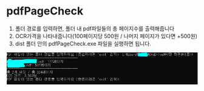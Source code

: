 # pdfPageCheck

1. 폴더 경로를 입력하면, 폴더 내 pdf파일들의 총 페이지수를 출력해줍니다  
2. OCR가격을 나타내줍니다(100페이지당 500원 / 나머지 페이지가 있다면 +500원)
3. dist 폴더 안의 pdfPageCheck.exe 파일을 실행하면 됩니다.
<img src="images/img.png">